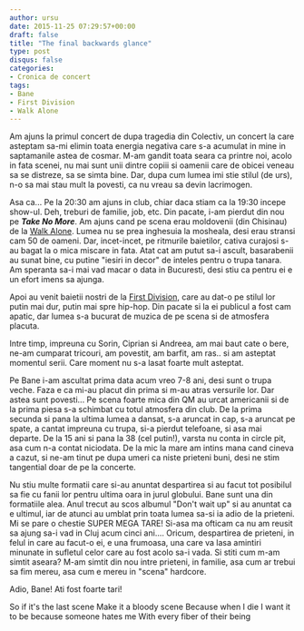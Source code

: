```yaml
---
author: ursu
date: 2015-11-25 07:29:57+00:00
draft: false
title: "The final backwards glance"
type: post
disqus: false
categories:
- Cronica de concert
tags:
- Bane
- First Division
- Walk Alone
---
```

Am ajuns la primul concert de dupa tragedia din Colectiv, un concert la care asteptam sa-mi elimin toata energia negativa care s-a acumulat in mine in saptamanile astea de cosmar. M-am gandit toata seara ca printre noi, acolo in fata scenei, nu mai sunt unii dintre copiii si oamenii care de obicei veneau sa se distreze, sa se simta bine. Dar, dupa cum lumea imi stie stilul (de urs), n-o sa mai stau mult la povesti, ca nu vreau sa devin lacrimogen.

Asa ca... Pe la 20:30 am ajuns in club, chiar daca stiam ca la 19:30 incepe show-ul. Deh, treburi de familie, job, etc. Din pacate, i-am pierdut din nou pe **_Take No More_**. Am ajuns cand pe scena erau moldovenii (din Chisinau) de la [Walk Alone](https://www.facebook.com/walkalonemdhc). Lumea nu se prea inghesuia la mosheala, desi erau stransi cam 50 de oameni. Dar, incet-incet, pe ritmurile baietilor, cativa curajosi s-au bagat la o mica miscare in fata. Atat cat am putut sa-i ascult, basarabenii au sunat bine, cu putine "iesiri in decor" de inteles pentru o trupa tanara. Am speranta sa-i mai vad macar o data in Bucuresti, desi stiu ca pentru ei e un efort imens sa ajunga.

Apoi au venit baietii nostri de la [First Division](/tags/First-Division), care au dat-o pe stilul lor putin mai dur, putin mai spre hip-hop. Din pacate si la ei publicul a fost cam apatic, dar lumea s-a bucurat de muzica de pe scena si de atmosfera placuta.

Intre timp, impreuna cu Sorin, Ciprian si Andreea, am mai baut cate o bere, ne-am cumparat tricouri, am povestit, am barfit, am ras.. si am asteptat momentul serii. Care moment nu s-a lasat foarte mult asteptat.

Pe Bane i-am ascultat prima data acum vreo 7-8 ani, desi sunt o trupa veche. Faza e ca mi-au placut din prima si m-au atras versurile lor. Dar astea sunt povesti... Pe scena foarte mica din QM au urcat americanii si de la prima piesa s-a schimbat cu totul atmosfera din club. De la prima secunda si pana la ultima lumea a dansat, s-a aruncat in cap, s-a aruncat pe spate, a cantat impreuna cu trupa, si-a pierdut telefoane, si asa mai departe. De la 15 ani si pana la 38 (cel putin!), varsta nu conta in circle pit, asa cum n-a contat niciodata. De la mic la mare am intins mana cand cineva a cazut, si ne-am tinut pe dupa umeri ca niste prieteni buni, desi ne stim tangential doar de pe la concerte.

Nu stiu multe formatii care si-au anuntat despartirea si au facut tot posibilul sa fie cu fanii lor pentru ultima oara in jurul globului. Bane sunt una din formatiile alea. Anul trecut au scos albumul "Don't wait up" si au anuntat ca e ultimul, iar de atunci au umblat prin toata lumea sa-si ia adio de la prieteni. Mi se pare o chestie SUPER MEGA TARE! Si-asa ma ofticam ca nu am reusit sa ajung sa-i vad in Cluj acum cinci ani.... Oricum, despartirea de prieteni, in felul in care au facut-o ei, e una frumoasa, una care va lasa amintiri minunate in sufletul celor care au fost acolo sa-i vada. Si stiti cum m-am simtit aseara? M-am simtit din nou intre prieteni, in familie, asa cum ar trebui sa fim mereu, asa cum e mereu in "scena" hardcore.

Adio, Bane! Ati fost foarte tari!

So if it's the last scene
Make it a bloody scene
Because when I die
I want it to be because someone hates me
With every fiber of their being
